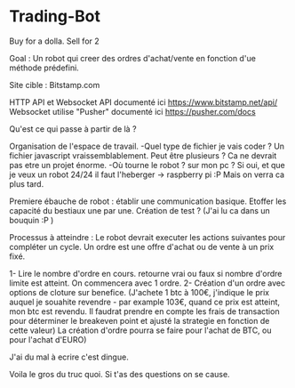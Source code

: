 # Trading-Bot
Buy for a dolla. Sell for 2

Goal : Un robot qui creer des ordres d'achat/vente en fonction d'ue méthode prédefini. 

Site cible : Bitstamp.com

HTTP API et Websocket API documenté ici
https://www.bitstamp.net/api/
Websocket utilise "Pusher" documenté ici
https://pusher.com/docs

 Qu'est ce qui passe à partir de là ? 

Organisation de l'espace de travail. 
   -Quel type de fichier je vais coder ? Un fichier javascript vraissemblablement. Peut être plusieurs ? Ca ne devrait pas etre un projet énorme. 
   -Où tourne le robot ? sur mon pc ? Si oui, et que je veux un robot 24/24 il faut l'heberger -> raspberry pi :P Mais on verra ca plus tard. 

Premiere ébauche de robot : établir une communication basique. Etoffer les capacité du bestiaux une par une. 
Création de test ? (J'ai lu ca dans un bouquin :P ) 

Processus à atteindre : 
Le robot devrait executer les actions suivantes pour compléter un cycle. 
Un ordre est une offre d'achat ou de vente à un prix fixé. 

1- Lire le nombre d'ordre en cours. retourne vrai ou faux si nombre d'ordre limite est atteint. On commencera avec 1 ordre. 
2- Création d'un ordre avec options de cloture sur benefice. (J'achete 1 btc à 100€, j'indique le prix auquel je souahite revendre - par example 103€, quand ce prix est atteint, mon btc est revendu. Il faudrat prendre en compte les frais de transaction pour déterminer le breakeven point et ajusté la strategie en fonction de cette valeur) La création d'ordre pourra se faire pour l'achat de BTC, ou pour l'achat d'EURO) 

J'ai du mal à ecrire c'est dingue. 

Voila le gros du truc quoi. Si t'as des questions on se cause. 

